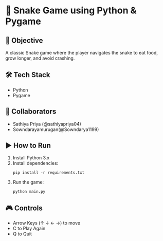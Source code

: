 # 🐍 Snake Game using Python & Pygame

## 🎯 Objective
A classic Snake game where the player navigates the snake to eat food, grow longer, and avoid crashing.

## 🛠 Tech Stack
- Python
- Pygame

## 👥 Collaborators
- Sathiya Priya (@sathiyapriya04)
- Sowndarayamurugan(@Sowndarya1199)

## ▶️ How to Run
1. Install Python 3.x
2. Install dependencies:
    ```
    pip install -r requirements.txt
    ```
3. Run the game:
    ```
    python main.py
    ```

## 🎮 Controls
- Arrow Keys (↑ ↓ ← →) to move
- C to Play Again
- Q to Quit

